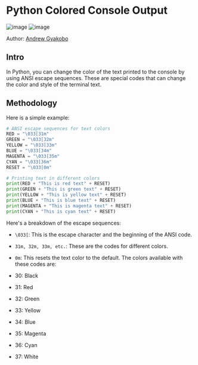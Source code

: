 # Python Colored Console Output

![image](https://img.shields.io/badge/Python-FFD43B?style=for-the-badge&logo=python&logoColor=blue)
![image](https://img.shields.io/badge/windows%20terminal-4D4D4D?style=for-the-badge&logo=windows%20terminal&logoColor=white)

Author: [Andrew Gyakobo](https://github.com/Gyakobo)

## Intro

In Python, you can change the color of the text printed to the console by using ANSI escape sequences. These are special codes that can change the color and style of the terminal text.

## Methodology

Here is a simple example:

```python
# ANSI escape sequences for text colors
RED = "\033[31m"
GREEN = "\033[32m"
YELLOW = "\033[33m"
BLUE = "\033[34m"
MAGENTA = "\033[35m"
CYAN = "\033[36m"
RESET = "\033[0m"

# Printing text in different colors
print(RED + "This is red text" + RESET)
print(GREEN + "This is green text" + RESET)
print(YELLOW + "This is yellow text" + RESET)
print(BLUE + "This is blue text" + RESET)
print(MAGENTA + "This is magenta text" + RESET)
print(CYAN + "This is cyan text" + RESET)
```

Here's a breakdown of the escape sequences:

* `\033[`: This is the escape character and the beginning of the ANSI code.
* `31m, 32m, 33m, etc.`: These are the codes for different colors.
* `0m`: This resets the text color to the default.
The colors available with these codes are:

* 30: Black
* 31: Red
* 32: Green
* 33: Yellow
* 34: Blue
* 35: Magenta
* 36: Cyan
* 37: White


